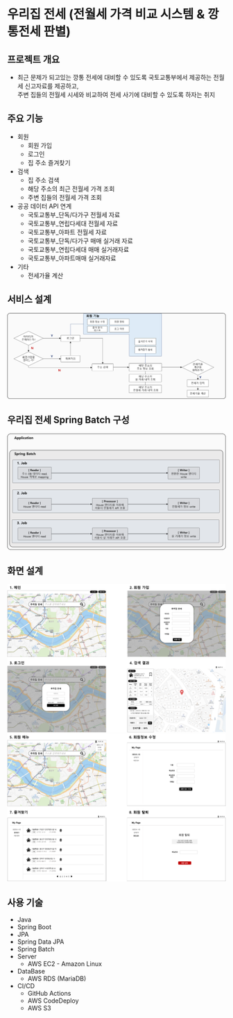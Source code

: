 # 우리집 전세 (전월세 가격 비교 시스템 & 깡통전세 판별)
## 프로젝트 개요
- 최근 문제가 되고있는 깡통 전세에 대비할 수 있도록 국토교통부에서 제공하는 전월세 신고자료를 제공하고, <br>
  주변 집들의 전월세 시세와 비교하여 전세 사기에 대비할 수 있도록 하자는 취지
## 주요 기능
- 회원
  - 회원 가입
  - 로그인
  - 집 주소 즐겨찾기
- 검색
  - 집 주소 검색
  - 해당 주소의 최근 전월세 가격 조회 
  - 주변 집들의 전월세 가격 조회
- 공공 데이터 API 연계
  - 국토교통부_단독/다가구 전월세 자료
  - 국토교통부_연립다세대 전월세 자료
  - 국토교통부_아파트 전월세 자료
  - 국토교통부_단독/다가구 매매 실거래 자료
  - 국토교통부_연립다세대 매매 실거래자료
  - 국토교통부_아파트매매 실거래자료
- 기타
  - 전세가율 계산
## 서비스 설계
![](우리집전세_서비스설계.png)
## 우리집 전세 Spring Batch 구성
![](spring_batch_구성.png)
## 화면 설계
![](화면스텝.png)
![](화면스텝2.png)
## 사용 기술
- Java
- Spring Boot
- JPA
- Spring Data JPA
- Spring Batch
- Server
  - AWS EC2 - Amazon Linux
- DataBase
  - AWS RDS (MariaDB)
- CI/CD
  - GitHub Actions
  - AWS CodeDeploy
  - AWS S3


